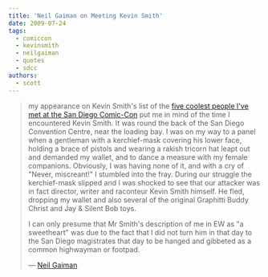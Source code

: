 ```yaml
---
title: 'Neil Gaiman on Meeting Kevin Smith'
date: 2009-07-24
tags:
  - comiccon
  - kevinsmith
  - neilgaiman
  - quotes
  - sdcc
authors:
  - scott
---
```


> my appearance on Kevin Smith's list of the [five coolest people I've met at the San Diego Comic-Con](http://popwatch.ew.com/popwatch/2009/07/kevin-smith-comic-con.html) put me in mind of the time I encountered Kevin Smith. It was round the back of the San Diego Convention Centre, near the loading bay. I was on my way to a panel when a gentleman with a kerchief-mask covering his lower face, holding a brace of pistols and wearing a rakish tricorn hat leapt out and demanded my wallet, and to dance a measure with my female companions. Obviously, I was having none of it, and with a cry of "Never, miscreant!" I stumbled into the fray. During our struggle the kerchief-mask slipped and I was shocked to see that our attacker was in fact director, writer and raconteur Kevin Smith himself. He fled, dropping my wallet and also several of the original Graphitti Buddy Christ and Jay & Silent Bob toys.
>
> I can only presume that Mr Smith's description of me in EW as "a sweetheart" was due to the fact that I did not turn him in that day to the San Diego magistrates that day to be hanged and gibbeted as a common highwayman or footpad.
>
> — [Neil Gaiman](http://journal.neilgaiman.com/2009/07/eleven-days-or-thereabouts.html)
